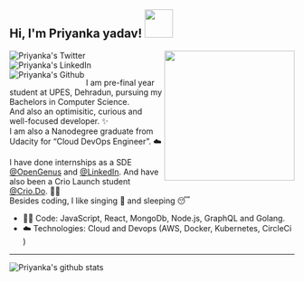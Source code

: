 <h2> Hi, I'm Priyanka yadav! <img src="https://media.giphy.com/media/mGcNjsfWAjY5AEZNw6/giphy.gif" width="50"></h2>

<img align='right' src="https://media.giphy.com/media/ieyl9zmCjO4b4t6qoY/giphy.gif" width="230">


<a href="https://twitter.com/Priyanka__488">
  <img align="left" alt="Priyanka's Twitter" src="https://img.icons8.com/bubbles/50/000000/twitter.png"/>
</a>

<a href="https://www.linkedin.com/in/priyanka488/">
  <img align="left" alt="Priyanka's LinkedIn" src="https://img.icons8.com/bubbles/50/000000/linkedin.png"/>
</a>

<a href="https://github.com/Priyanka48833">
  <img align="left" alt="Priyanka's Github" src="https://img.icons8.com/bubbles/50/000000/github.png"/>
</a>

<br />
<br />

I am pre-final year student at UPES, Dehradun, pursuing my Bachelors in Computer Science.<br>
And also an optimisitic, curious and well-focused developer. :sparkles: <br>
I am also a Nanodegree graduate from Udacity for “Cloud DevOps Engineer”. :cloud: <br>


I have done internships as a SDE [@OpenGenus](http://www.opengenus.org/) and [@LinkedIn](https://www.linkedin.com/feed/). And have also been a Crio Launch student [@Crio.Do](https://www.crio.do/). :woman_technologist: <br>
Besides coding, I like singing :microphone: and sleeping :sleeping:

- :woman_technologist: Code: JavaScript, React, MongoDb, Node.js, GraphQL and Golang.
- :cloud: Technologies: Cloud and Devops (AWS, Docker, Kubernetes, CircleCi )

<hr>

![Priyanka's github stats](https://github-readme-stats.vercel.app/api?username=Priyanka488&show_icons=true&hide_border=true)

